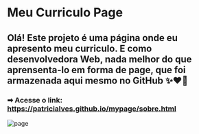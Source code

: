 # Meu Curriculo Page

## Olá! Este projeto é uma página onde eu apresento meu curriculo. E como desenvolvedora Web, nada melhor do que aprensenta-lo em forma de page, que foi armazenada aqui mesmo no GitHub ✨❤🚀
### ➡ Acesse o link: https://patricialves.github.io/mypage/sobre.html
![page](https://user-images.githubusercontent.com/68879907/176257384-b1e10678-5487-4ef2-a14f-3db256f4bb05.jpg)
